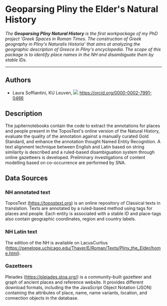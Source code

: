 # Geoparsing Pliny the Elder's Natural History

*The **Geoparsing Pliny Natural History** is the first workpackage of my PhD project 'Greek Spaces in Roman Times. The construction of Greek geography in Pliny's Naturalis Historia' that aims at analyzing the geographic description of Greece in Pliny's encyclopedia. The scope of this package is to identify place names in the NH and disambiguate them by stable IDs.*

---

## Authors 
* Laura Soffiantini, KU Leuven, [![](https://orcid.org/sites/default/files/images/orcid_16x16.png)](https://orcid.org/0000-0003-4932-7912) https://orcid.org/0000-0002-7991-0466

## Description 

The jupiternotebooks contain the code to extract the annotations for places and people present in the ToposText's online version of the Natural History, evaluate the quality of the annotation against a manually curated Gold Standard, and enhance the annotation thought Named Entity Recognition. A text alignment technique between English and Latin based on string similarity is described and a ruled-based disambiguation system through online gazetteers is developed. Preliminary investigations of content modelling based on co-occurrence are performed by SNA.

## Data Sources
### NH annotated text

ToposText (https://topostext.org) is an online repository of Classical texts in translation. Texts are annotated by a ruled-based method using tags for places and people. Each entity is associated with a stable ID and place-tags also contain geographic coordinates, region and country labels.

### NH Latin text

The edition of the NH is available on LacusCurtius (https://penelope.uchicago.edu/Thayer/E/Roman/Texts/Pliny_the_Elder/home.html).

### Gazetteers

Pleiades (https://pleiades.stoa.org/) is a community-built gazetteer and graph of ancient places and reference website. It provides different download formats, including the the JavaScript Object Notation (JSON) containing the attributes of place, name, name variants, location, and connection objects in the database.
